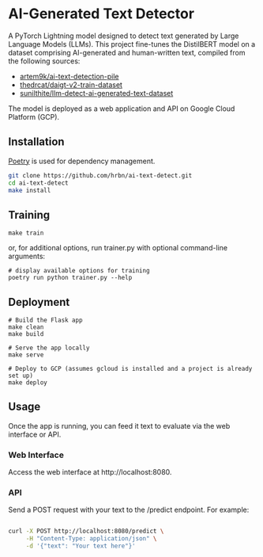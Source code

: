 # AI-Generated Text Detector

A PyTorch Lightning model designed to detect text generated by Large Language Models (LLMs). This project fine-tunes the DistilBERT model on a dataset comprising AI-generated and human-written text, compiled from the following sources:

- [artem9k/ai-text-detection-pile](https://huggingface.co/datasets/artem9k/ai-text-detection-pile)
- [thedrcat/daigt-v2-train-dataset](https://www.kaggle.com/datasets/thedrcat/daigt-v2-train-dataset)
- [sunilthite/llm-detect-ai-generated-text-dataset](https://www.kaggle.com/datasets/sunilthite/llm-detect-ai-generated-text-dataset)

The model is deployed as a web application and API on Google Cloud Platform (GCP).

## Installation

[Poetry](https://python-poetry.org/docs/#installation) is used for dependency management.

```bash
git clone https://github.com/hrbn/ai-text-detect.git
cd ai-text-detect
make install
```

## Training

```
make train
```

or, for additional options, run trainer.py with optional command-line arguments:

```
# display available options for training
poetry run python trainer.py --help
```


## Deployment

```
# Build the Flask app
make clean
make build

# Serve the app locally
make serve

# Deploy to GCP (assumes gcloud is installed and a project is already set up)
make deploy
```

## Usage

Once the app is running, you can feed it text to evaluate via the web interface or API.

### Web Interface

Access the web interface at http://localhost:8080.

### API

Send a POST request with your text to the /predict endpoint. For example:

```bash

curl -X POST http://localhost:8080/predict \
     -H "Content-Type: application/json" \
     -d '{"text": "Your text here"}'

```
